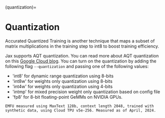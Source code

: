 <!--
 Copyright 2024 Google LLC

 Licensed under the Apache License, Version 2.0 (the "License");
 you may not use this file except in compliance with the License.
 You may obtain a copy of the License at

      https://www.apache.org/licenses/LICENSE-2.0

 Unless required by applicable law or agreed to in writing, software
 distributed under the License is distributed on an "AS IS" BASIS,
 WITHOUT WARRANTIES OR CONDITIONS OF ANY KIND, either express or implied.
 See the License for the specific language governing permissions and
 limitations under the License.
 -->

(quantization)=
# Quantization

Accurated Quantized Training is another technique that maps a subset of matrix multiplications in the training step to int8 to boost training efficiency.

Jax supports AQT quantization. You can read more about AQT quantization on this [Google Cloud blog](https://cloud.google.com/blog/products/compute/accurate-quantized-training-aqt-for-tpu-v5e).
You can turn on the quantization by adding the following flag `--quantization` and passing one of the following values:

- 'int8' for dynamic range quantization using 8-bits
- 'int8w' for weights only quantization using 8-bits
- 'int4w' for weights only quantization using 4-bits
- 'intmp' for mixed precision weight only quantization based on config file
- 'fp8' for 8-bit floating-point GeMMs on NVIDIA GPUs.

```{figure} ../_static/quantization.png
EMFU measured using MaxText 128b, context length 2048, trained with synthetic data, using Cloud TPU v5e-256. Measured as of April, 2024.
```
